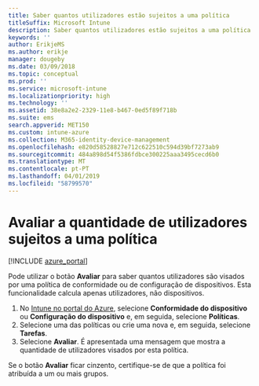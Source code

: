 ```yaml
---
title: Saber quantos utilizadores estão sujeitos a uma política
titleSuffix: Microsoft Intune
description: Saber quantos utilizadores estão sujeitos a uma política
keywords: ''
author: ErikjeMS
ms.author: erikje
manager: dougeby
ms.date: 03/09/2018
ms.topic: conceptual
ms.prod: ''
ms.service: microsoft-intune
ms.localizationpriority: high
ms.technology: ''
ms.assetid: 38e8a2e2-2329-11e8-b467-0ed5f89f718b
ms.suite: ems
search.appverid: MET150
ms.custom: intune-azure
ms.collection: M365-identity-device-management
ms.openlocfilehash: e820d58528827e712c622510c594d39bf7273ab9
ms.sourcegitcommit: 484a898d54f5386fdbce300225aaa3495cecd6b0
ms.translationtype: MT
ms.contentlocale: pt-PT
ms.lasthandoff: 04/01/2019
ms.locfileid: "58799570"
---
```

# <a name="evaluate-how-many-users-are-targeted-by-a-policy"></a>Avaliar a quantidade de utilizadores sujeitos a uma política
[!INCLUDE [azure_portal](./includes/azure_portal.md)]

Pode utilizar o botão **Avaliar** para saber quantos utilizadores são visados por uma política de conformidade ou de configuração de dispositivos. Esta funcionalidade calcula apenas utilizadores, não dispositivos.

1.  No [Intune no portal do Azure](https://aka.ms/intuneportal), selecione **Conformidade do dispositivo** ou **Configuração do dispositivo** e, em seguida, selecione **Políticas**.
2.  Selecione uma das políticas ou crie uma nova e, em seguida, selecione **Tarefas**.
3.  Selecione **Avaliar**. É apresentada uma mensagem que mostra a quantidade de utilizadores visados por esta política.

Se o botão **Avaliar** ficar cinzento, certifique-se de que a política foi atribuída a um ou mais grupos.

